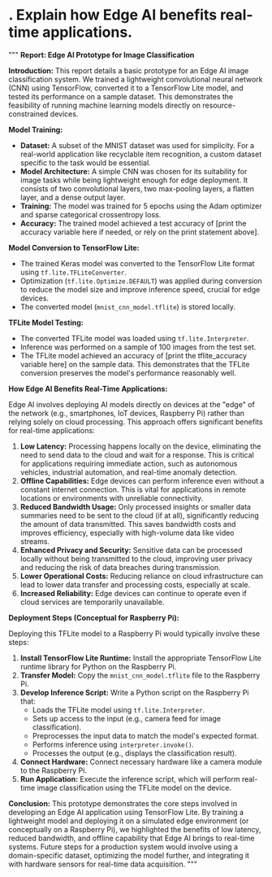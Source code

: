 # . Explain how Edge AI benefits real-time applications.

"""
**Report: Edge AI Prototype for Image Classification**

**Introduction:**
This report details a basic prototype for an Edge AI image classification system. We trained a lightweight convolutional neural network (CNN) using TensorFlow, converted it to a TensorFlow Lite model, and tested its performance on a sample dataset. This demonstrates the feasibility of running machine learning models directly on resource-constrained devices.

**Model Training:**
- **Dataset:** A subset of the MNIST dataset was used for simplicity. For a real-world application like recyclable item recognition, a custom dataset specific to the task would be essential.
- **Model Architecture:** A simple CNN was chosen for its suitability for image tasks while being lightweight enough for edge deployment. It consists of two convolutional layers, two max-pooling layers, a flatten layer, and a dense output layer.
- **Training:** The model was trained for 5 epochs using the Adam optimizer and sparse categorical crossentropy loss.
- **Accuracy:** The trained model achieved a test accuracy of [print the accuracy variable here if needed, or rely on the print statement above].

**Model Conversion to TensorFlow Lite:**
- The trained Keras model was converted to the TensorFlow Lite format using `tf.lite.TFLiteConverter`.
- Optimization (`tf.lite.Optimize.DEFAULT`) was applied during conversion to reduce the model size and improve inference speed, crucial for edge devices.
- The converted model (`mnist_cnn_model.tflite`) is stored locally.

**TFLite Model Testing:**
- The converted TFLite model was loaded using `tf.lite.Interpreter`.
- Inference was performed on a sample of 100 images from the test set.
- The TFLite model achieved an accuracy of [print the tflite_accuracy variable here] on the sample data. This demonstrates that the TFLite conversion preserves the model's performance reasonably well.

**How Edge AI Benefits Real-Time Applications:**

Edge AI involves deploying AI models directly on devices at the "edge" of the network (e.g., smartphones, IoT devices, Raspberry Pi) rather than relying solely on cloud processing. This approach offers significant benefits for real-time applications:

1.  **Low Latency:** Processing happens locally on the device, eliminating the need to send data to the cloud and wait for a response. This is critical for applications requiring immediate action, such as autonomous vehicles, industrial automation, and real-time anomaly detection.
2.  **Offline Capabilities:** Edge devices can perform inference even without a constant internet connection. This is vital for applications in remote locations or environments with unreliable connectivity.
3.  **Reduced Bandwidth Usage:** Only processed insights or smaller data summaries need to be sent to the cloud (if at all), significantly reducing the amount of data transmitted. This saves bandwidth costs and improves efficiency, especially with high-volume data like video streams.
4.  **Enhanced Privacy and Security:** Sensitive data can be processed locally without being transmitted to the cloud, improving user privacy and reducing the risk of data breaches during transmission.
5.  **Lower Operational Costs:** Reducing reliance on cloud infrastructure can lead to lower data transfer and processing costs, especially at scale.
6.  **Increased Reliability:** Edge devices can continue to operate even if cloud services are temporarily unavailable.

**Deployment Steps (Conceptual for Raspberry Pi):**

Deploying this TFLite model to a Raspberry Pi would typically involve these steps:

1.  **Install TensorFlow Lite Runtime:** Install the appropriate TensorFlow Lite runtime library for Python on the Raspberry Pi.
2.  **Transfer Model:** Copy the `mnist_cnn_model.tflite` file to the Raspberry Pi.
3.  **Develop Inference Script:** Write a Python script on the Raspberry Pi that:
    - Loads the TFLite model using `tf.lite.Interpreter`.
    - Sets up access to the input (e.g., camera feed for image classification).
    - Preprocesses the input data to match the model's expected format.
    - Performs inference using `interpreter.invoke()`.
    - Processes the output (e.g., displays the classification result).
4.  **Connect Hardware:** Connect necessary hardware like a camera module to the Raspberry Pi.
5.  **Run Application:** Execute the inference script, which will perform real-time image classification using the TFLite model on the device.

**Conclusion:**
This prototype demonstrates the core steps involved in developing an Edge AI application using TensorFlow Lite. By training a lightweight model and deploying it on a simulated edge environment (or conceptually on a Raspberry Pi), we highlighted the benefits of low latency, reduced bandwidth, and offline capability that Edge AI brings to real-time systems. Future steps for a production system would involve using a domain-specific dataset, optimizing the model further, and integrating it with hardware sensors for real-time data acquisition.
"""
